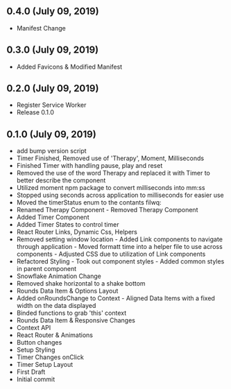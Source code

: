 ## 0.4.0 (July 09, 2019)
  - Manifest Change

## 0.3.0 (July 09, 2019)
  - Added Favicons & Modified Manifest

## 0.2.0 (July 09, 2019)
  - Register Service Worker
  - Release 0.1.0

## 0.1.0 (July 09, 2019)
  - add bump version script
  - Timer Finished, Removed use of 'Therapy', Moment, Milliseconds
  - Finished Timer with handling pause, play and reset
  - Removed the use of the word Therapy and replaced it with Timer to better describe the component
  - Utilized moment npm package to convert milliseconds into mm:ss
  - Stopped using seconds across application to milliseconds for easier use
  - Moved the timerStatus enum to the contants filwq:
  - Renamed Therapy Component - Removed Therapy Component
  - Added Timer Component
  - Added Timer States to control timer
  - React Router Links, Dynamic Css, Helpers
  - Removed setting window location - Added Link components to navigate through application - Moved formatt time into a helper file to use across components - Adjusted CSS due to utilization of Link components
  - Refactored Styling - Took out component styles - Added common styles in parent component
  - Snowflake Animation Change
  - Removed shake horizontal to a shake bottom
  - Rounds Data Item & Options Layout
  - Added onRoundsChange to Context - Aligned Data Items with a fixed width on the data displayed
  - Binded functions to grab 'this' context
  - Rounds Data Item & Responsive Changes
  - Context API
  - React Router & Animations
  - Button changes
  - Setup Styling
  - Timer Changes onClick
  - Timer Setup Layout
  - First Draft
  - Initial commit
